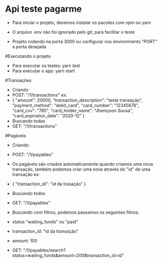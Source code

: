 # Api teste pagarme

- Para iniciar o projeto, devemos instalar os pacotes com npm ou yarn

- O arquivo .env não foi ignorado pelo git, para facilitar o teste

- Projeto rodando na porta 3000 ou configurar nos environments "PORT" a porta desejada

#Executando o projeto
- Para executar os testes: yarn test
- Para executar o app: yarn start

#Transações
- Criando
- POST: "/1/transactions"
ex:
- {
	"amount": 20000,
	"transaction_description": "teste transação",
	"payment_method": "debit_card",
	"card_number": "12345678",
	"card_cvv": "785",
	"card_holder_name": "Jhemyson Sousa",
	"card_expiration_date": "2020-12"
}
- Buscando todas
- GET: "/1/transactions"


#Pagáveis

- Criando:
- POST: "/1/payables"
- Os pagáveis são criados automaticamente quando criamos uma nova transação,
  também podemos criar uma nova através do "id" de uma transação
ex:
- {
  "transaction_id": "id da trasação"
}


- Buscando todos
- GET: "/1/payables"


- Buscando com filtros, podemos passamos os seguintes filtros:
- status "waiting_funds" ou "paid"
- transaction_id: "id da transação"
- amount: 100
- GET: "/1/payables/search?status=waiting_funds&amount=200&transaction_id=id"
